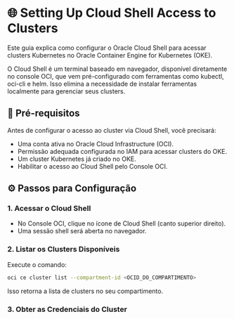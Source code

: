 # 🌐 Setting Up Cloud Shell Access to Clusters

Este guia explica como configurar o Oracle Cloud Shell para acessar clusters Kubernetes no Oracle Container Engine for Kubernetes (OKE).

O Cloud Shell é um terminal baseado em navegador, disponível diretamente no console OCI, que vem pré-configurado com ferramentas como kubectl, oci-cli e helm. Isso elimina a necessidade de instalar ferramentas localmente para gerenciar seus clusters.

## 📌 Pré-requisitos

Antes de configurar o acesso ao cluster via Cloud Shell, você precisará:

- Uma conta ativa no Oracle Cloud Infrastructure (OCI).
- Permissão adequada configurada no IAM para acessar clusters do OKE.
- Um cluster Kubernetes já criado no OKE.
- Habilitar o acesso ao Cloud Shell pelo Console OCI.

## ⚙️ Passos para Configuração

### 1. Acessar o Cloud Shell

- No Console OCI, clique no ícone de Cloud Shell (canto superior direito).
- Uma sessão shell será aberta no navegador.

### 2. Listar os Clusters Disponíveis

Execute o comando:

```bash
oci ce cluster list --compartment-id <OCID_DO_COMPARTIMENTO>
```

Isso retorna a lista de clusters no seu compartimento.

### 3. Obter as Credenciais do Cluster
